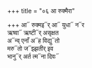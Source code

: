 +++
title = "०६ आ रुक्मैरा"

+++
आ᳓ रुक्मइ᳓र् आ᳓ युधा᳓ न᳓र  
ऋष्वा᳓ ऋष्टी᳓र् असृक्षत  
अ᳓न्व् एनाँ अ᳓ह विद्यु᳓तो  
मरु᳓तो ज᳓झ्झतीर् इव  
भानु᳓र् अर्त त्म᳓ना दिवः᳓